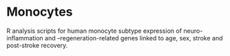 # Monocytes

R analysis scripts for human monocyte subtype expression of neuro-inflammation and –regeneration-related genes linked to age, sex, stroke and post-stroke recovery.

